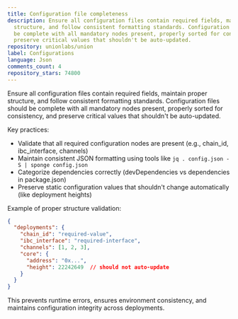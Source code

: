 ```yaml
---
title: Configuration file completeness
description: Ensure all configuration files contain required fields, maintain proper
  structure, and follow consistent formatting standards. Configuration files should
  be complete with all mandatory nodes present, properly sorted for consistency, and
  preserve critical values that shouldn't be auto-updated.
repository: unionlabs/union
label: Configurations
language: Json
comments_count: 4
repository_stars: 74800
---
```


Ensure all configuration files contain required fields, maintain proper structure, and follow consistent formatting standards. Configuration files should be complete with all mandatory nodes present, properly sorted for consistency, and preserve critical values that shouldn't be auto-updated.

Key practices:
- Validate that all required configuration nodes are present (e.g., chain_id, ibc_interface, channels)
- Maintain consistent JSON formatting using tools like `jq . config.json -S | sponge config.json`
- Categorize dependencies correctly (devDependencies vs dependencies in package.json)
- Preserve static configuration values that shouldn't change automatically (like deployment heights)

Example of proper structure validation:
```json
{
  "deployments": {
    "chain_id": "required-value",
    "ibc_interface": "required-interface", 
    "channels": [1, 2, 3],
    "core": {
      "address": "0x...",
      "height": 22242649  // should not auto-update
    }
  }
}
```

This prevents runtime errors, ensures environment consistency, and maintains configuration integrity across deployments.